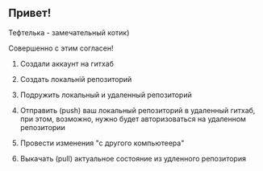 ## Привет!

Тефтелька - замечательный котик)

Совершенно с этим согласен!

1. Создали аккаунт на гитхаб

2. Создать локальній репозиторий

3. Подружить локальный и удаленный репозиторий

4. Отправить (push)  ваш локальный репозиторий в удаленный гитхаб, при этом, возможно, нужно будет авторизоваться на удаленном репозитории

5. Провести изменения "с другого компьютеера"

6. Выкачать (pull) актуальное состояние из удленного репозитория 